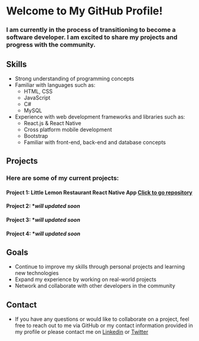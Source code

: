 # Welcome to My GitHub Profile!
### I am currently in the process of transitioning to become a software developer. I am excited to share my projects and progress with the community.

## Skills
- Strong understanding of programming concepts
- Familiar with languages such as:
  - HTML, CSS
  - JavaScript
  - C#
  - MySQL
- Experience with web development frameworks and libraries such as:
  - React.js & React Native
  - Cross platform mobile development
  - Bootstrap
  - Familiar with front-end, back-end and database concepts
## Projects
### Here are some of my current projects:

#### Project 1: Little Lemon Restaurant React Native App [Click to go repository](https://github.com/mertkilix/little-lemon)
#### Project 2: **will updated soon*
#### Project 3: **will updated soon*
#### Project 4: **will updated soon*

## Goals
- Continue to improve my skills through personal projects and learning new technologies
- Expand my experience by working on real-world projects
- Network and collaborate with other developers in the community
## Contact
- If you have any questions or would like to collaborate on a project, feel free to reach out to me via GitHub or my contact information provided in my profile or please contact me on [Linkedin](https://www.linkedin.com/in/mertkilix/) or [Twitter](https://www.twitter.com/mertkilix/)

